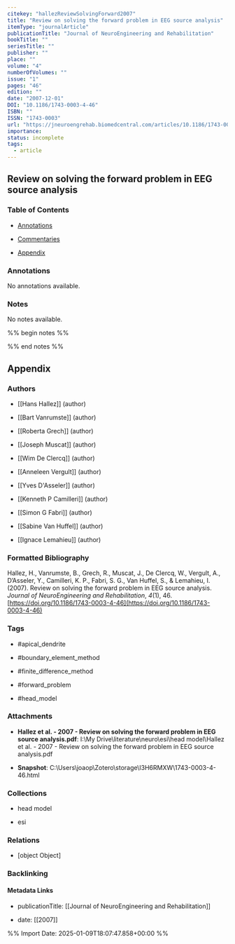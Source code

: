 ```yaml
---
citekey: "hallezReviewSolvingForward2007"
title: "Review on solving the forward problem in EEG source analysis"
itemType: "journalArticle"
publicationTitle: "Journal of NeuroEngineering and Rehabilitation"
bookTitle: ""
seriesTitle: ""
publisher: ""
place: ""
volume: "4"
numberOfVolumes: ""
issue: "1"
pages: "46"
edition: ""
date: "2007-12-01"
DOI: "10.1186/1743-0003-4-46"
ISBN: ""
ISSN: "1743-0003"
url: "https://jneuroengrehab.biomedcentral.com/articles/10.1186/1743-0003-4-46"
importance: 
status: incomplete
tags:
  - article
---
```


## Review on solving the forward problem in EEG source analysis

### Table of Contents

- [Annotations](#annotations)

+ [Commentaries](#commentaries)

- [Appendix](#appendix)

### Annotations


No annotations available.


### Notes


No notes available.


%% begin notes %%

<!-- Write your personal notes here -->

%% end notes %%

## Appendix

### Authors


- [[Hans Hallez]] (author)

- [[Bart Vanrumste]] (author)

- [[Roberta Grech]] (author)

- [[Joseph Muscat]] (author)

- [[Wim De Clercq]] (author)

- [[Anneleen Vergult]] (author)

- [[Yves D'Asseler]] (author)

- [[Kenneth P Camilleri]] (author)

- [[Simon G Fabri]] (author)

- [[Sabine Van Huffel]] (author)

- [[Ignace Lemahieu]] (author)




### Formatted Bibliography

Hallez, H., Vanrumste, B., Grech, R., Muscat, J., De Clercq, W., Vergult, A., D’Asseler, Y., Camilleri, K. P., Fabri, S. G., Van Huffel, S., & Lemahieu, I. (2007). Review on solving the forward problem in EEG source analysis. _Journal of NeuroEngineering and Rehabilitation_, _4_(1), 46. [https://doi.org/10.1186/1743-0003-4-46](https://doi.org/10.1186/1743-0003-4-46)


### Tags


- #apical_dendrite

- #boundary_element_method

- #finite_difference_method

- #forward_problem

- #head_model




### Attachments


- **Hallez et al. - 2007 - Review on solving the forward problem in EEG source analysis.pdf**: I:\My Drive\literature\neuro\esi\head model\Hallez et al. - 2007 - Review on solving the forward problem in EEG source analysis.pdf

- **Snapshot**: C:\Users\joaop\Zotero\storage\I3H6RMXW\1743-0003-4-46.html




### Collections


- head model

- esi




### Relations


- [object Object]



### Backlinking


#### Metadata Links


- publicationTitle: [[Journal of NeuroEngineering and Rehabilitation]]




- date: [[2007]]





<!-- Any additional notes or comments -->


%% Import Date: 2025-01-09T18:07:47.858+00:00 %%
